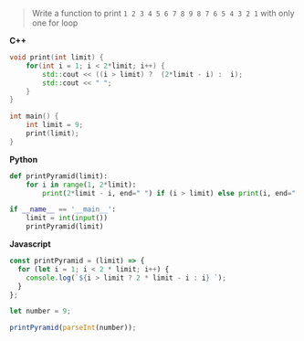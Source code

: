 > Write a function to print `1 2 3 4 5 6 7 8 9 8 7 6 5 4 3 2 1` with only one for loop

**C++**

```c++
void print(int limit) {
    for(int i = 1; i < 2*limit; i++) {
        std::cout << ((i > limit) ?  (2*limit - i) :  i);
        std::cout << " ";
    }
}

int main() {
    int limit = 9;
    print(limit);
}
```

**Python**

```py
def printPyramid(limit):
	for i in range(1, 2*limit):
		print(2*limit - i, end=" ") if (i > limit) else print(i, end=" ")

if __name__ == '__main__':
	limit = int(input())
	printPyramid(limit)
```

**Javascript**

```js
const printPyramid = (limit) => {
  for (let i = 1; i < 2 * limit; i++) {
    console.log(`${i > limit ? 2 * limit - i : i} `);
  }
};

let number = 9;

printPyramid(parseInt(number));
```
